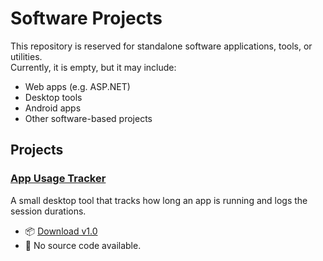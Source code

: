 # Software Projects

This repository is reserved for standalone software applications, tools, or utilities.  
Currently, it is empty, but it may include:

- Web apps (e.g. ASP.NET)
- Desktop tools
- Android apps
- Other software-based projects

## Projects

### [App Usage Tracker](https://github.com/YourUsername/App-Usage-Tracker)
A small desktop tool that tracks how long an app is running and logs the session durations.

- 📦 [Download v1.0](https://github.com/YourUsername/App-Usage-Tracker/releases/tag/v1.0)
- 📝 No source code available.
